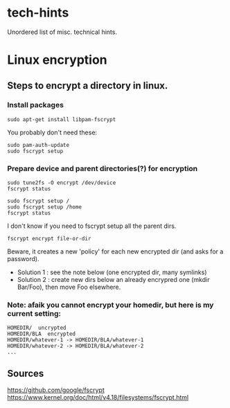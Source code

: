 # tech-hints
Unordered list of misc. technical hints.


# Linux encryption

## Steps to encrypt a directory in linux.

### Install packages
`sudo apt-get install libpam-fscrypt`

You probably don't need these:
```
sudo pam-auth-update
sudo fscrypt setup
```

### Prepare device and parent directories(?) for encryption
```
sudo tune2fs -O encrypt /dev/device
fscrypt status

sudo fscrypt setup /
sudo fscrypt setup /home
fscrypt status
```

I don't know if you need to fscrypt setup all the parent dirs.

`fscrypt encrypt file-or-dir`

Beware, it creates a new 'policy' for each new encrypted dir (and asks for a password). 

 - Solution 1 : see the note below (one encrypted dir, many symlinks)
 - Solution 2 : create new dirs below an already encrypred one (mkdir Bar/Foo), then move Foo elsewhere.


### Note: afaik you cannot encrypt your homedir, but here is my current setting:

```
HOMEDIR/  uncrypted
HOMEDIR/BLA  encrypted
HOMEDIR/whatever-1 -> HOMEDIR/BLA/whatever-1
HOMEDIR/whatever-2 -> HOMEDIR/BLA/whatever-2
...
```

## Sources

https://github.com/google/fscrypt
https://www.kernel.org/doc/html/v4.18/filesystems/fscrypt.html
